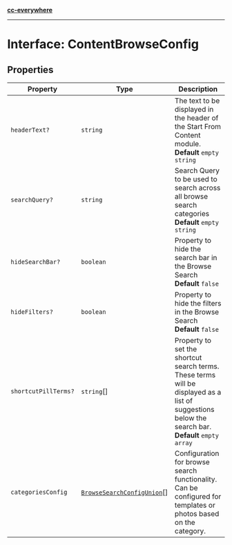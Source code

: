 [**cc-everywhere**](../../../../../../index.md)

***

# Interface: ContentBrowseConfig

## Properties

| Property | Type | Description |
| ------ | ------ | ------ |
| <a id="headertext"></a> `headerText?` | `string` | The text to be displayed in the header of the Start From Content module. **Default** `empty string` |
| <a id="searchquery"></a> `searchQuery?` | `string` | Search Query to be used to search across all browse search categories **Default** `empty string` |
| <a id="hidesearchbar"></a> `hideSearchBar?` | `boolean` | Property to hide the search bar in the Browse Search **Default** `false` |
| <a id="hidefilters"></a> `hideFilters?` | `boolean` | Property to hide the filters in the Browse Search **Default** `false` |
| <a id="shortcutpillterms"></a> `shortcutPillTerms?` | `string`[] | Property to set the shortcut search terms. These terms will be displayed as a list of suggestions below the search bar. **Default** `empty array` |
| <a id="categoriesconfig"></a> `categoriesConfig` | [`BrowseSearchConfigUnion`](../../../browse-search-config-types/type-aliases/browse-search-config-union.md)[] | Configuration for browse search functionality. Can be configured for templates or photos based on the category. |
